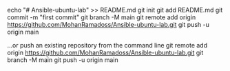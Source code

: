 echo "# Ansible-ubuntu-lab" >> README.md
git init
git add README.md
git commit -m "first commit"
git branch -M main
git remote add origin https://github.com/MohanRamadoss/Ansible-ubuntu-lab.git
git push -u origin main


…or push an existing repository from the command line
git remote add origin https://github.com/MohanRamadoss/Ansible-ubuntu-lab.git
git branch -M main
git push -u origin main